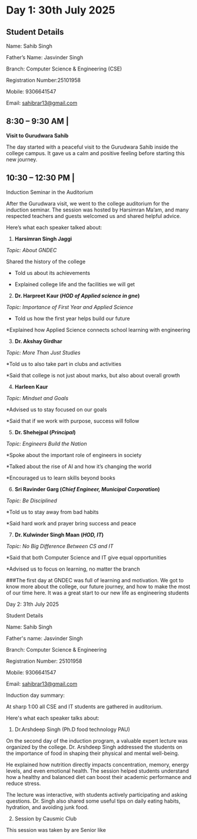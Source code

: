 # Day 1: 30th July 2025

 ## Student Details

Name: Sahib Singh 

Father’s Name: Jasvinder Singh 

Branch: Computer Science & Engineering (CSE)

Registration Number:25101958

Mobile: 9306641547

Email: sahibrar13@gmail.com


## 8:30 – 9:30 AM |                      

**Visit to Gurudwara Sahib**

The day started with a peaceful visit to the Gurudwara Sahib inside the college campus. It gave us a calm and positive feeling before starting this new journey.

## 10:30 – 12:30 PM | 

Induction Seminar in the Auditorium

After the Gurudwara visit, we went to the college auditorium for the induction seminar. The session was hosted by Harsimran Ma’am, and many respected teachers and guests welcomed us and shared helpful advice.

Here’s what each speaker talked about:

1. **Harsimran Singh Jaggi**

_Topic: About GNDEC_

Shared the history of the college

* Told us about its achievements

* Explained college life and the    facilities we will get

2. **Dr. Harpreet Kaur (_HOD of Applied science in gne_)**

_Topic: Importance of First Year and Applied Science_

* Told us how the first year helps build our future

*Explained how Applied Science connects school learning with engineering

3. **Dr. Akshay Girdhar**

_Topic: More Than Just Studies_

*Told us to also take part in clubs and activities

*Said that college is not just about marks, but also about overall growth

4. **Harleen Kaur**

_Topic: Mindset and Goals_

*Advised us to stay focused on our goals

*Said that if we work with purpose, success will follow

5. **Dr. Shehejpal (_Principal_)**

_Topic: Engineers Build the Nation_

*Spoke about the important role of engineers in society

*Talked about the rise of AI and how it’s changing the world

*Encouraged us to learn skills beyond books

6. **Sri Ravinder Garg (_Chief Engineer, Municipal Corporation_)**

_Topic: Be Disciplined_

*Told us to stay away from bad habits

*Said hard work and prayer bring success and peace

 7. **Dr. Kulwinder Singh Maan (_HOD, IT_)**

_Topic: No Big Difference Between CS and IT_

*Said that both Computer Science and IT give equal opportunities

*Advised us to focus on learning, no matter the branch


###The first day at GNDEC was full of learning and motivation. We got to know more about the college, our future journey, and how to make the most of our time here. It was a great start to our new life as engineering students

Day 2: 31th July 2025

 Student Details

Name: Sahib Singh 

Father's name: Jasvinder Singh 

Branch: Computer Science & Engineering  

Registration Number: 25101958

Mobile: 9306641547

Email: sahibrar13@gmail.com

Induction day summary:

At sharp 1:00 all CSE and IT students are gathered in auditorium.

Here's what each speaker talks about:

 1. Dr.Arshdeep Singh (Ph.D food technology PAU)
 
On the second day of the induction program, a valuable expert lecture was organized by the college. Dr. Arshdeep Singh addressed the students on the importance of food in shaping their physical and mental well-being.

He explained how nutrition directly impacts concentration, memory, energy levels, and even emotional health. The session helped students understand how a healthy and balanced diet can boost their academic performance and reduce stress.

The lecture was interactive, with students actively participating and asking questions. Dr. Singh also shared some useful tips on daily eating habits, hydration, and avoiding junk food.

2. Session by Causmic Club 

This session was taken by are Senior like 
